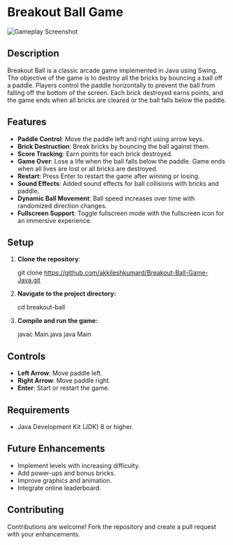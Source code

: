 # Breakout Ball Game

![Gameplay Screenshot]((https://github.com/akkileshkumard/Breakout-Ball-Game-Java/blob/41342d6a5189d7eb40bb7a55811642612f8964b8/Gameplay%20Screenshot.png))

## Description

Breakout Ball is a classic arcade game implemented in Java using Swing. The objective of the game is to destroy all the bricks by bouncing a ball off a paddle. Players control the paddle horizontally to prevent the ball from falling off the bottom of the screen. Each brick destroyed earns points, and the game ends when all bricks are cleared or the ball falls below the paddle.

## Features

- **Paddle Control**: Move the paddle left and right using arrow keys.
- **Brick Destruction**: Break bricks by bouncing the ball against them.
- **Score Tracking**: Earn points for each brick destroyed.
- **Game Over**: Lose a life when the ball falls below the paddle. Game ends when all lives are lost or all bricks are destroyed.
- **Restart**: Press Enter to restart the game after winning or losing.
- **Sound Effects**: Added sound effects for ball collisions with bricks and paddle.
- **Dynamic Ball Movement**: Ball speed increases over time with randomized direction changes.
- **Fullscreen Support**: Toggle fullscreen mode with the fullscreen icon for an immersive experience.

## Setup

1. **Clone the repository**:

   git clone https://github.com/akkileshkumard/Breakout-Ball-Game-Java.git
   
2. **Navigate to the project directory:**

   cd breakout-ball

3. **Compile and run the game:**

   javac Main.java
   java Main


## Controls

- **Left Arrow**: Move paddle left.
- **Right Arrow**: Move paddle right.
- **Enter**: Start or restart the game.

## Requirements

- Java Development Kit (JDK) 8 or higher.

## Future Enhancements

- Implement levels with increasing difficulty.
- Add power-ups and bonus bricks.
- Improve graphics and animation.
- Integrate online leaderboard.

## Contributing

Contributions are welcome! Fork the repository and create a pull request with your enhancements.

